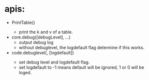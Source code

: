 # apis:
- PrintTable(<lua table>)
	- print the k and v of a table.
- core.debug([debugLevel], ...)
	- output debug log
	- without debuglevel, the logdefault flag determine if this works.
- code.debuglevel(<debuglevel>, [logdefault])
	- set debug level and logdefault flag.
	- set logdefault to -1 means default will be ignored, 1 or 0 will be loged.

